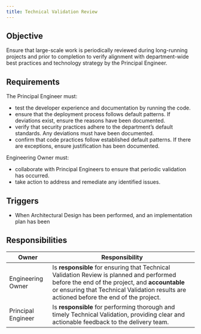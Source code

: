 ```yaml
---
title: Technical Validation Review
---
```


## Objective

Ensure that large-scale work is periodically reviewed during long-running projects and prior to completion to verify alignment with department-wide best practices and technology strategy by the Principal Engineer.

## Requirements

The Principal Engineer must:

- test the developer experience and documentation by running the code.
- ensure that the deployment process follows default patterns. If deviations exist, ensure the reasons have been documented.
- verify that security practices adhere to the department’s default standards. Any deviations must have been documented.
- confirm that code practices follow established default patterns. If there are exceptions, ensure justification has been documented.

Engineering Owner must:

- collaborate with Principal Engineers to ensure that periodic validation has occurred.
- take action to address and remediate any identified issues.


## Triggers

- When Architectural Design has been performed, and an implementation plan has been 

## Responsibilities

| Owner | Responsibility |
| - | - |
| Engineering Owner | Is **responsible** for ensuring that Technical Validation Review is planned and performed before the end of the project, and **accountable** or ensuring that Technical Validation results are actioned before the end of the project. |
| Principal Engineer| Is **responsible** for performing thorough and timely Technical Validation, providing clear and actionable feedback to the delivery team. |